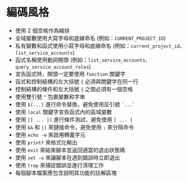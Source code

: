 # 編碼風格

- 使用 2 個空格作為縮排
- 全域變數使用大寫字母和底線命名 (例如：`CURRENT_PROJECT_ID`)
- 私有變數和函式使用小寫字母和底線命名 (例如：`current_project_id`、`list_service_accounts`)
- 函式名稱使用動詞開頭 (例如：`list_service_accounts`、`query_service_account_roles`)
- 宣告函式時，開頭一定要使用 `function` 關鍵字
- 函式和控制結構的左大括號 `{` 必須與關鍵字在同一行
- 控制結構的條件和左大括號 `{` 之間必須有一個空格
- 使用雙引號 `"` 包裹變數和字串
- 使用 `$(...)` 進行命令替換，避免使用反引號 `` `...` ``
- 使用 `local` 關鍵字宣告函式內的區域變數
- 使用 `[[ ... ]]` 進行條件測試，避免使用 `[ ... ]`
- 使用 `&&` 和 `||` 來鏈接命令，避免使用 `;` 來分隔命令
- 使用 `echo -e` 來啟用轉義字元
- 使用 `printf` 來格式化輸出
- 使用 `exit` 來結束腳本並返回適當的退出狀態碼
- 使用 `set -e` 來讓腳本在遇到錯誤時立即退出
- 使用 `trap` 來捕捉錯誤並進行清理工作
- 每個腳本檔案應包含說明其功能的註解區塊

